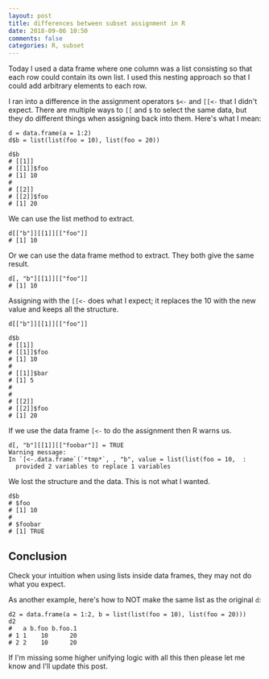 ```yaml
---
layout: post
title: differences between subset assignment in R
date: 2018-09-06 10:50
comments: false
categories: R, subset
---
```


Today I used a data frame where one column was a list
consisting so that each row could contain its own list. I used this nesting
approach so that I could add arbitrary elements to each row.

I ran into a difference in the assignment operators `$<-` and `[[<-` that I
didn't expect. There are multiple ways to `[[` and `$` to select the
same data, but they do different things when assigning back into them.
Here's what I mean:

```{r}
d = data.frame(a = 1:2)
d$b = list(list(foo = 10), list(foo = 20))

d$b
# [[1]]
# [[1]]$foo
# [1] 10
# 
# [[2]]
# [[2]]$foo
# [1] 20
```

We can use the list method to extract.

```{r}
d[["b"]][[1]][["foo"]]
# [1] 10
```

Or we can use the data frame method to extract. They both give the same
result.

```{r}
d[, "b"][[1]][["foo"]]
# [1] 10
```

Assigning with the `[[<-` does what I expect; it replaces the 10 with the
new value and keeps all the structure.

```{r}
d[["b"]][[1]][["foo"]]

d$b
# [[1]]
# [[1]]$foo
# [1] 10
# 
# [[1]]$bar
# [1] 5
# 
# 
# [[2]]
# [[2]]$foo
# [1] 20
```

If we use the data frame `[<-` to do the assignment then R warns us.

```{r}
d[, "b"][[1]][["foobar"]] = TRUE
Warning message:
In `[<-.data.frame`(`*tmp*`, , "b", value = list(list(foo = 10,  :
  provided 2 variables to replace 1 variables

```

We lost the structure and the data. This is not what I wanted.

```{r}
d$b
# $foo
# [1] 10
# 
# $foobar
# [1] TRUE
```

## Conclusion

Check your intuition when using lists inside data frames, they may not do
what you expect.

As another example, here's how to NOT make the same list as the original `d`:

```{r}
d2 = data.frame(a = 1:2, b = list(list(foo = 10), list(foo = 20)))
d2
#   a b.foo b.foo.1
# 1 1    10      20
# 2 2    10      20
```

If I'm missing some higher unifying logic with all this then please let me
know and I'll update this post.
